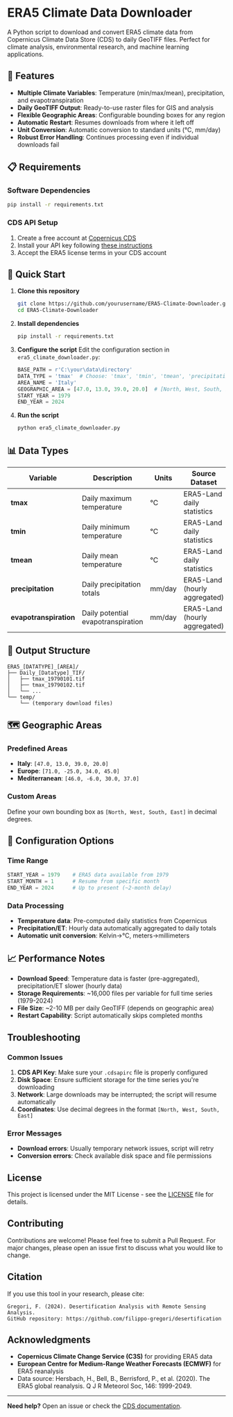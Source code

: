 # ERA5 Climate Data Downloader

A Python script to download and convert ERA5 climate data from Copernicus Climate Data Store (CDS) to daily GeoTIFF files. Perfect for climate analysis, environmental research, and machine learning applications.

## 🌟 Features

- **Multiple Climate Variables**: Temperature (min/max/mean), precipitation, and evapotranspiration
- **Daily GeoTIFF Output**: Ready-to-use raster files for GIS and analysis
- **Flexible Geographic Areas**: Configurable bounding boxes for any region
- **Automatic Restart**: Resumes downloads from where it left off
- **Unit Conversion**: Automatic conversion to standard units (°C, mm/day)
- **Robust Error Handling**: Continues processing even if individual downloads fail

## 📋 Requirements

### Software Dependencies
```bash
pip install -r requirements.txt
```

### CDS API Setup
1. Create a free account at [Copernicus CDS](https://cds.climate.copernicus.eu)
2. Install your API key following [these instructions](https://cds.climate.copernicus.eu/api-how-to)
3. Accept the ERA5 license terms in your CDS account

## 🚀 Quick Start

1. **Clone this repository**
   ```bash
   git clone https://github.com/yourusername/ERA5-Climate-Downloader.git
   cd ERA5-Climate-Downloader
   ```

2. **Install dependencies**
   ```bash
   pip install -r requirements.txt
   ```

3. **Configure the script**
   Edit the configuration section in `era5_climate_downloader.py`:
   ```python
   BASE_PATH = r'C:\your\data\directory'
   DATA_TYPE = 'tmax'  # Choose: 'tmax', 'tmin', 'tmean', 'precipitation', 'evapotranspiration'
   AREA_NAME = 'Italy'
   GEOGRAPHIC_AREA = [47.0, 13.0, 39.0, 20.0]  # [North, West, South, East]
   START_YEAR = 1979
   END_YEAR = 2024
   ```

4. **Run the script**
   ```bash
   python era5_climate_downloader.py
   ```

## 📊 Data Types

| Variable | Description | Units | Source Dataset |
|----------|-------------|-------|----------------|
| **tmax** | Daily maximum temperature | °C | ERA5-Land daily statistics |
| **tmin** | Daily minimum temperature | °C | ERA5-Land daily statistics |
| **tmean** | Daily mean temperature | °C | ERA5-Land daily statistics |
| **precipitation** | Daily precipitation totals | mm/day | ERA5-Land (hourly aggregated) |
| **evapotranspiration** | Daily potential evapotranspiration | mm/day | ERA5-Land (hourly aggregated) |

## 📁 Output Structure

```
ERA5_[DATATYPE]_[AREA]/
├── Daily_[Datatype]_TIF/
│   ├── tmax_19790101.tif
│   ├── tmax_19790102.tif
│   └── ...
└── temp/
    └── (temporary download files)
```

## 🗺️ Geographic Areas

### Predefined Areas
- **Italy**: `[47.0, 13.0, 39.0, 20.0]`
- **Europe**: `[71.0, -25.0, 34.0, 45.0]`
- **Mediterranean**: `[46.0, -6.0, 30.0, 37.0]`

### Custom Areas
Define your own bounding box as `[North, West, South, East]` in decimal degrees.

## 🔧 Configuration Options

### Time Range
```python
START_YEAR = 1979    # ERA5 data available from 1979
START_MONTH = 1      # Resume from specific month
END_YEAR = 2024      # Up to present (~2-month delay)
```

### Data Processing
- **Temperature data**: Pre-computed daily statistics from Copernicus
- **Precipitation/ET**: Hourly data automatically aggregated to daily totals
- **Automatic unit conversion**: Kelvin→°C, meters→millimeters

## 📈 Performance Notes

- **Download Speed**: Temperature data is faster (pre-aggregated), precipitation/ET slower (hourly data)
- **Storage Requirements**: ~16,000 files per variable for full time series (1979-2024)
- **File Size**: ~2-10 MB per daily GeoTIFF (depends on geographic area)
- **Restart Capability**: Script automatically skips completed months

## Troubleshooting

### Common Issues
1. **CDS API Key**: Make sure your `.cdsapirc` file is properly configured
2. **Disk Space**: Ensure sufficient storage for the time series you're downloading
3. **Network**: Large downloads may be interrupted; the script will resume automatically
4. **Coordinates**: Use decimal degrees in the format `[North, West, South, East]`

### Error Messages
- **Download errors**: Usually temporary network issues, script will retry
- **Conversion errors**: Check available disk space and file permissions

## License

This project is licensed under the MIT License - see the [LICENSE](LICENSE) file for details.

## Contributing

Contributions are welcome! Please feel free to submit a Pull Request. For major changes, please open an issue first to discuss what you would like to change.

## Citation

If you use this tool in your research, please cite:
```
Gregori, F. (2024). Desertification Analysis with Remote Sensing Analysis. 
GitHub repository: https://github.com/filippo-gregori/desertification
```

## Acknowledgments

- **Copernicus Climate Change Service (C3S)** for providing ERA5 data
- **European Centre for Medium-Range Weather Forecasts (ECMWF)** for ERA5 reanalysis
- Data source: Hersbach, H., Bell, B., Berrisford, P., et al. (2020). The ERA5 global reanalysis. Q J R Meteorol Soc, 146: 1999-2049.

---

**Need help?** Open an issue or check the [CDS documentation](https://cds.climate.copernicus.eu/cdsapp#!/dataset/reanalysis-era5-land).
